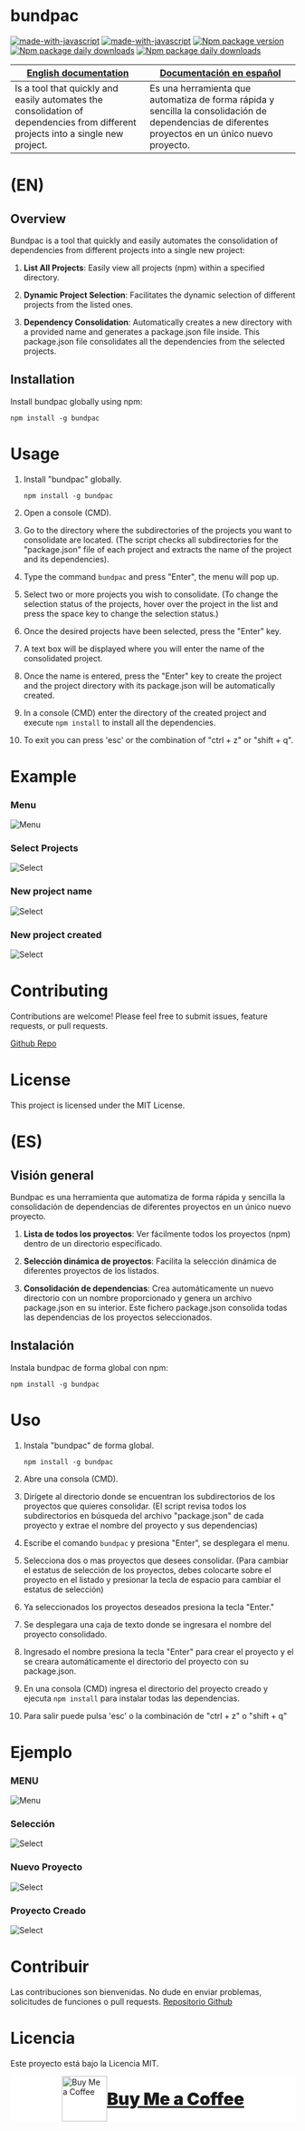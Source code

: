 # bundpac

[![made-with-javascript](https://img.shields.io/badge/%20package-npm-cb3837.svg)](https://www.npmjs.com/bundpac)
[![made-with-javascript](https://img.shields.io/badge/Made%20with-JavaScript-f0db4f.svg)](https://www.javascript.com)
[![Npm package version](https://badgen.net/npm/v/bundpac)](https://www.npmjs.com/bundpac)
[![Npm package daily downloads](https://badgen.net/npm/dd/bundpac)](https://www.npmjs.com/bundpac)
[![Npm package daily downloads](https://badgen.net/npm/dm/bundpac)](https://www.npmjs.com/bundpac)

| [English documentation ](#en) | [Documentación en español](#es) |
|----|----|
| Is a tool that quickly and easily automates the consolidation of dependencies from different projects into a single new project. | Es una herramienta que automatiza de forma rápida y sencilla la consolidación de dependencias de diferentes proyectos en un único nuevo proyecto. |


# (EN)
## Overview

Bundpac is a tool that quickly and easily automates the consolidation of dependencies from different projects into a single new project:

1. **List All Projects**: Easily view all projects (npm) within a specified directory.

2. **Dynamic Project Selection**: Facilitates the dynamic selection of different projects from the listed ones.

3. **Dependency Consolidation**: Automatically creates a new directory with a provided name and generates a package.json file inside. This package.json file consolidates all the dependencies from the selected projects.

## Installation

Install bundpac globally using npm:

``
npm install -g bundpac
``

# Usage

1. Install "bundpac" globally.

    ``
    npm install -g bundpac
    ``

2. Open a console (CMD).

3. Go to the directory where the subdirectories of the projects you want to consolidate are located. (The script checks all subdirectories for the "package.json" file of each project and extracts the name of the project and its dependencies). 

4. Type the command ``bundpac`` and press "Enter", the menu will pop up.

5. Select two or more projects you wish to consolidate. (To change the selection status of the projects, hover over the project in the list and press the space key to change the selection status.)

6. Once the desired projects have been selected, press the "Enter" key.

7. A text box will be displayed where you will enter the name of the consolidated project.

8. Once the name is entered, press the "Enter" key to create the project and the project directory with its package.json will be automatically created.

9. In a console (CMD) enter the directory of the created project and execute ```npm install``` to install all the dependencies.

10. To exit you can press 'esc' or the combination of "ctrl + z" or "shift + q".

# Example

### Menu
![Menu](https://raw.githubusercontent.com/joseluis18vs/bundpac/main/img/bp_menu.png)

### Select Projects
![Select](https://raw.githubusercontent.com/joseluis18vs/bundpac/main/img/bp_select.png)

### New project name
![Select](https://raw.githubusercontent.com/joseluis18vs/bundpac/main/img/bp_type.png)

### New project created
![Select](https://raw.githubusercontent.com/joseluis18vs/bundpac/main/img/bp_created.png)

# Contributing
Contributions are welcome! Please feel free to submit issues, feature requests, or pull requests.

[Github Repo](https://github.com/joseluis18vs/bundpac)

# License
This project is licensed under the MIT License.

# (ES) 
## Visión general
Bundpac es una herramienta que automatiza de forma rápida y sencilla la consolidación de dependencias de diferentes proyectos en un único nuevo proyecto.

1. **Lista de todos los proyectos**: Ver fácilmente todos los proyectos (npm) dentro de un directorio especificado.

2. **Selección dinámica de proyectos**: Facilita la selección dinámica de diferentes proyectos de los listados.

3. **Consolidación de dependencias**: Crea automáticamente un nuevo directorio con un nombre proporcionado y genera un archivo package.json en su interior. Este fichero package.json consolida todas las dependencias de los proyectos seleccionados.

## Instalación

Instala bundpac de forma global con npm:

``
npm install -g bundpac
``

# Uso
1. Instala "bundpac" de forma global.

    ``
    npm install -g bundpac
    ``

2. Abre una consola (CMD).

3. Dirígete al directorio donde se encuentran los subdirectorios de los proyectos que quieres consolidar. (El script revisa todos los subdirectorios en búsqueda del archivo "package.json" de cada proyecto y extrae el nombre del proyecto y sus dependencias) 

4. Escribe el comando ```bundpac``` y presiona "Enter", se desplegara el menu.

5. Selecciona dos o mas proyectos que desees consolidar. (Para cambiar el estatus de selección de los proyectos, debes colocarte sobre el proyecto en el listado y presionar la tecla de espacio para cambiar el estatus de selección)

6. Ya seleccionados los proyectos deseados presiona la tecla "Enter."

7. Se desplegara una caja de texto donde se ingresara el nombre del proyecto consolidado.

8. Ingresado el nombre presiona la tecla "Enter" para crear el proyecto y el se creara automáticamente el directorio del proyecto con su package.json.

9. En una consola (CMD) ingresa el directorio del proyecto creado y ejecuta `npm install` para instalar todas las dependencias.

10. Para salir puede pulsa 'esc' o la combinación de "ctrl + z" o "shift + q"

# Ejemplo

### MENU
![Menu](https://raw.githubusercontent.com/joseluis18vs/bundpac/main/img/bp_menu.png)

### Selección
![Select](https://raw.githubusercontent.com/joseluis18vs/bundpac/main/img/bp_select.png)

### Nuevo Proyecto
![Select](https://raw.githubusercontent.com/joseluis18vs/bundpac/main/img/bp_type.png)

### Proyecto Creado
![Select](https://raw.githubusercontent.com/joseluis18vs/bundpac/main/img/bp_created.png)

# Contribuir
Las contribuciones son bienvenidas. No dude en enviar problemas, solicitudes de funciones o pull requests.
[Repositorio Github](https://github.com/joseluis18vs/bundpac)

# Licencia
Este proyecto está bajo la Licencia MIT.

<div style="background: white; display:flex; align-items:center; justify-content: center;">
    <img src="https://raw.githubusercontent.com/ludvik-vs/bundpac/e0245d185b3b456f05566b60e45dcc3481274249/img/BuyMeACoffee.svg" alt="Buy Me a Coffee" width="80"/>
    <a 
        href="https://www.buymeacoffee.com/_jlvs_"
        style="font-size: 30px; font-weight: 900;"
    >Buy Me a Coffee</a>
</div>
